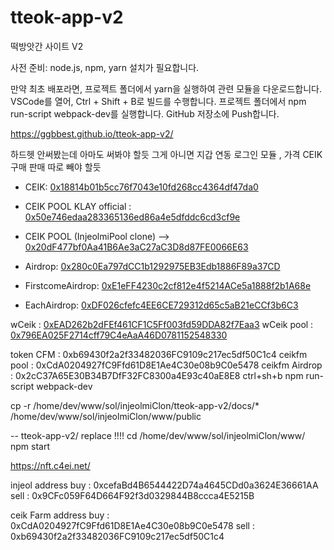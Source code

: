 # tteok-app-v2
떡방앗간 사이트 V2


사전 준비: node.js, npm, yarn 설치가 필요합니다.

만약 최초 배포라면, 프로젝트 폴더에서 yarn을 실행하여 관련 모듈을 다운로드합니다.
VSCode를 열어, Ctrl + Shift + B로 빌드를 수행합니다.
프로젝트 폴더에서 npm run-script webpack-dev를 실행합니다.
GitHub 저장소에 Push합니다.

https://ggbbest.github.io/tteok-app-v2/



하드헷 안써봤는데 아마도 써봐야 할듯
그게 아니면 지갑 연동 로그인 모듈 , 가격  CEIK 구매 판매 따로 빼야 할듯

- CEIK:                 [0x18814b01b5cc76f7043e10fd268cc4364df47da0](https://v2.scope.klaytn.com/token/0x18814b01b5cc76f7043e10fd268cc4364df47da0)
- CEIK POOL KLAY official : [0x50e746edaa283365136ed86a4e5dfddc6cd3cf9e](https://klayswap.com/exchange/pool/detail/0x50e746edaa283365136ed86a4e5dfddc6cd3cf9e)


- CEIK POOL (InjeolmiPool clone) --> [0x20dF477bf0Aa41B6Ae3aC27aC3D8d87FE0066E63](https://v2.scope.klaytn.com/account/0x20dF477bf0Aa41B6Ae3aC27aC3D8d87FE0066E63?tabId=tokenBalance)
- Airdrop:              [0x280c0Ea797dCC1b1292975EB3Edb1886F89a37CD](https://v2.scope.klaytn.com/account/0x280c0Ea797dCC1b1292975EB3Edb1886F89a37CD)
- FirstcomeAirdrop:     [0xE1eFF4230c2cf812e4f5214ACe5a1888f2b1A68e](https://v2.scope.klaytn.com/account/0xE1eFF4230c2cf812e4f5214ACe5a1888f2b1A68e)
- EachAirdrop:          [0xDF026cfefc4EE6CE729312d65c5aB21eCCf3b6C3](https://v2.scope.klaytn.com/account/0xDF026cfefc4EE6CE729312d65c5aB21eCCf3b6C3)

<!-- 2022-01-09
yarn add --dev hardhat
yarn hardhat compile -->
wCeik : [0xEAD262b2dFEf461CF1C5Ff003fd59DDA82f7Eaa3](https://v2.scope.klaytn.com/account/0xEAD262b2dFEf461CF1C5Ff003fd59DDA82f7Eaa3)
wCeik pool : [0x796EA025F2714cff79C4eAaA46D0781152548330](https://v2.scope.klaytn.com/account/0x796EA025F2714cff79C4eAaA46D0781152548330)


token CFM :  0xb69430f2a2f33482036FC9109c217ec5df50C1c4
ceikfm pool :  0xCdA0204927fC9Ffd61D8E1Ae4C30e08b9C0e5478
ceikfm Airdrop :  0x2cC37A65E30B34B7DfF32FC8300a4E93c40aE8E8
ctrl+sh+b
npm run-script webpack-dev

cp -r /home/dev/www/sol/injeolmiClon/tteok-app-v2/docs/* /home/dev/www/sol/injeolmiClon/www/public

-- tteok-app-v2/ replace !!!!
cd /home/dev/www/sol/injeolmiClon/www/
npm start

https://nft.c4ei.net/

injeol address
buy : 0xcefaBd4B6544422D74a4645CDd0a3624E36661AA
sell : 0x9CFc059F64D664F92f3d0329844B8ccca4E5215B

ceik Farm address
buy : 0xCdA0204927fC9Ffd61D8E1Ae4C30e08b9C0e5478
sell : 0xb69430f2a2f33482036FC9109c217ec5df50C1c4
